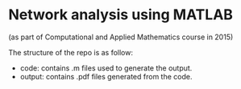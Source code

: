 # Network analysis using MATLAB 
(as part of Computational and Applied Mathematics course in 2015)

The structure of the repo is as follow: 
* code: contains .m files used to generate the output.
* output: contains .pdf files generated from the code.
